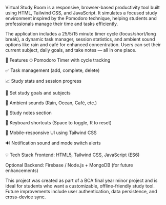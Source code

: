 Virtual Study Room is a responsive, browser-based productivity tool built using HTML, Tailwind CSS, and JavaScript. It simulates a focused study environment inspired by the Pomodoro technique, helping students and professionals manage their time and tasks efficiently.

The application includes a 25/5/15 minute timer cycle (focus/short/long break), a dynamic task manager, session statistics, and ambient sound options like rain and café for enhanced concentration. Users can set their current subject, daily goals, and take notes — all in one place.

🔑 Features
⏱ Pomodoro Timer with cycle tracking

✅ Task management (add, complete, delete)

📈 Study stats and session progress

🎯 Set study goals and subjects

🎵 Ambient sounds (Rain, Ocean, Café, etc.)

📝 Study notes section

🧠 Keyboard shortcuts (Space to toggle, R to reset)

📱 Mobile-responsive UI using Tailwind CSS

🔊 Notification sound and mode switch alerts

💡 Tech Stack
Frontend: HTML5, Tailwind CSS, JavaScript (ES6)

Optional Backend: Firebase / Node.js + MongoDB (for future enhancements)

This project was created as part of a BCA final year minor project and is ideal for students who want a customizable, offline-friendly study tool. Future improvements include user authentication, data persistence, and cross-device sync.

